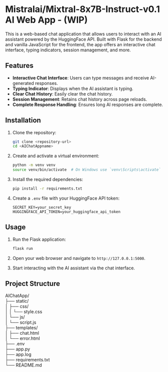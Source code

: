 # Mistralai/Mixtral-8x7B-Instruct-v0.1 AI Web App - (WIP)

This is a web-based chat application that allows users to interact with an AI assistant powered by the HuggingFace API. Built with Flask for the backend and vanilla JavaScript for the frontend, the app offers an interactive chat interface, typing indicators, session management, and more.

## Features

- **Interactive Chat Interface**: Users can type messages and receive AI-generated responses.
- **Typing Indicator**: Displays when the AI assistant is typing.
- **Clear Chat History**: Easily clear the chat history.
- **Session Management**: Retains chat history across page reloads.
- **Complete Response Handling**: Ensures long AI responses are complete.

## Installation

1. Clone the repository:
    ```sh
    git clone <repository-url>
    cd <AIChatAppname>
    ```

2. Create and activate a virtual environment:
    ```sh
    python -m venv venv
    source venv/bin/activate  # On Windows use `venv\Scripts\activate`
    ```

3. Install the required dependencies:
    ```sh
    pip install -r requirements.txt
    ```

4. Create a `.env` file with your HuggingFace API token:
    ```properties
    SECRET_KEY=your_secret_key
    HUGGINGFACE_API_TOKEN=your_huggingface_api_token
    ```

## Usage

1. Run the Flask application:
    ```sh
    flask run
    ```

2. Open your web browser and navigate to `http://127.0.0.1:5000`.

3. Start interacting with the AI assistant via the chat interface.

## Project Structure

<p>AIChatApp/<br>├── static/<br>│   ├── css/<br>│   │   └── style.css<br>│   └── js/<br>│       └── script.js<br>├── templates/<br>│   ├── chat.html<br>│   └── error.html<br>├── .env<br>├── app.py<br>├── app.log<br>├── requirements.txt<br>└── README.md</p>


